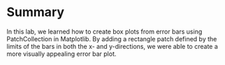 # Summary

In this lab, we learned how to create box plots from error bars using PatchCollection in Matplotlib. By adding a rectangle patch defined by the limits of the bars in both the x- and y-directions, we were able to create a more visually appealing error bar plot.
